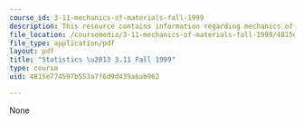 ```yaml
---
course_id: 3-11-mechanics-of-materials-fall-1999
description: This resource contains information regarding mechanics of materials.
file_location: /coursemedia/3-11-mechanics-of-materials-fall-1999/4815e774597b553a7f6d9d439a6ab962_MIT3_11F99_stat.pdf
file_type: application/pdf
layout: pdf
title: "Statistics \u2013 3.11 Fall 1999"
type: course
uid: 4815e774597b553a7f6d9d439a6ab962

---
```

None